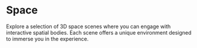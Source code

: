 # Space

Explore a selection of 3D space scenes where you can engage with interactive spatial bodies. Each scene offers a unique environment designed to immerse you in the experience.
